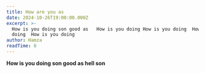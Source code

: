 ```yaml
---
title: How are you as
date: 2024-10-26T19:00:00.000Z
excerpt: >-
  How is you doing son good as   How is you doing How is you doing  How is you
  doing  How is you doing
author: Hamza
readTime: 6
---
```


**How is you doing son good as hell son**
